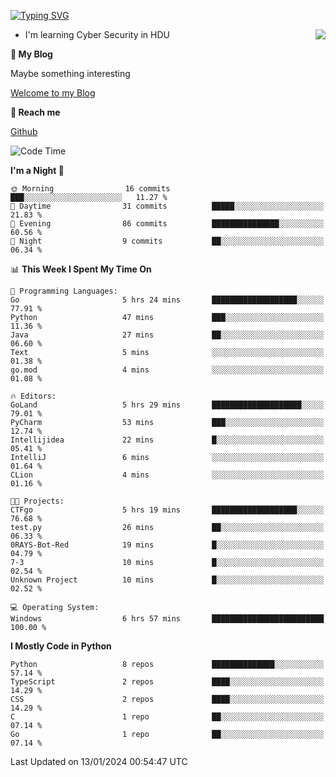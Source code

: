 [![Typing SVG](https://readme-typing-svg.herokuapp.com?font=Fira+Code&pause=1000&random=false&width=450&height=60&lines=Hello+%F0%9F%91%8B%F0%9F%8F%BB;I'm+JBNRZ)](https://git.io/typing-svg)

<a href="#">
  <img align="right" src="https://github-readme-stats.vercel.app/api?username=JBNRZ&show_icons=true&bg_color=15,f2f7fd,E0EAFC" />
</a>

- I'm learning Cyber Security in HDU

 **🌱 My Blog**

Maybe something interesting

[Welcome to my Blog](https://jbnrz.com.cn/)

 **💬 Reach me** 

[Github](https://github.com/JBNRZ)


<!--START_SECTION:waka-->
![Code Time](http://img.shields.io/badge/Code%20Time-264%20hrs%2022%20mins-blue)

**I'm a Night 🦉** 

```text
🌞 Morning                16 commits          ███░░░░░░░░░░░░░░░░░░░░░░   11.27 % 
🌆 Daytime                31 commits          █████░░░░░░░░░░░░░░░░░░░░   21.83 % 
🌃 Evening                86 commits          ███████████████░░░░░░░░░░   60.56 % 
🌙 Night                  9 commits           ██░░░░░░░░░░░░░░░░░░░░░░░   06.34 % 
```


📊 **This Week I Spent My Time On** 

```text
💬 Programming Languages: 
Go                       5 hrs 24 mins       ███████████████████░░░░░░   77.91 % 
Python                   47 mins             ███░░░░░░░░░░░░░░░░░░░░░░   11.36 % 
Java                     27 mins             ██░░░░░░░░░░░░░░░░░░░░░░░   06.60 % 
Text                     5 mins              ░░░░░░░░░░░░░░░░░░░░░░░░░   01.38 % 
go.mod                   4 mins              ░░░░░░░░░░░░░░░░░░░░░░░░░   01.08 % 

🔥 Editors: 
GoLand                   5 hrs 29 mins       ████████████████████░░░░░   79.01 % 
PyCharm                  53 mins             ███░░░░░░░░░░░░░░░░░░░░░░   12.74 % 
Intellijidea             22 mins             █░░░░░░░░░░░░░░░░░░░░░░░░   05.41 % 
IntelliJ                 6 mins              ░░░░░░░░░░░░░░░░░░░░░░░░░   01.64 % 
CLion                    4 mins              ░░░░░░░░░░░░░░░░░░░░░░░░░   01.16 % 

🐱‍💻 Projects: 
CTFgo                    5 hrs 19 mins       ███████████████████░░░░░░   76.68 % 
test.py                  26 mins             ██░░░░░░░░░░░░░░░░░░░░░░░   06.33 % 
0RAYS-Bot-Red            19 mins             █░░░░░░░░░░░░░░░░░░░░░░░░   04.79 % 
7-3                      10 mins             █░░░░░░░░░░░░░░░░░░░░░░░░   02.54 % 
Unknown Project          10 mins             █░░░░░░░░░░░░░░░░░░░░░░░░   02.52 % 

💻 Operating System: 
Windows                  6 hrs 57 mins       █████████████████████████   100.00 % 
```

**I Mostly Code in Python** 

```text
Python                   8 repos             ██████████████░░░░░░░░░░░   57.14 % 
TypeScript               2 repos             ████░░░░░░░░░░░░░░░░░░░░░   14.29 % 
CSS                      2 repos             ████░░░░░░░░░░░░░░░░░░░░░   14.29 % 
C                        1 repo              ██░░░░░░░░░░░░░░░░░░░░░░░   07.14 % 
Go                       1 repo              ██░░░░░░░░░░░░░░░░░░░░░░░   07.14 % 
```




 Last Updated on 13/01/2024 00:54:47 UTC
<!--END_SECTION:waka-->
